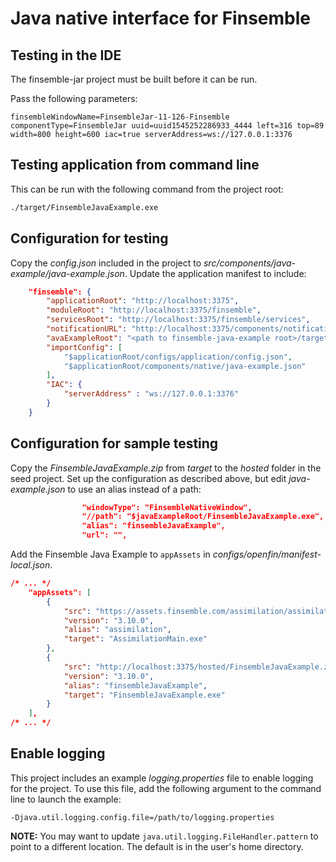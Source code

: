 # Java native interface for Finsemble

## Testing in the IDE

The finsemble-jar project must be built before it can be run. 

Pass the following parameters:
```
finsembleWindowName=FinsembleJar-11-126-Finsemble componentType=FinsembleJar uuid=uuid1545252286933_4444 left=316 top=89 width=800 height=600 iac=true serverAddress=ws://127.0.0.1:3376
```

## Testing application from command line

This can be run with the following command from the project root:
``` BASH
./target/FinsembleJavaExample.exe
```

## Configuration for testing 
Copy the _config.json_ included in the project to _src/components/java-example/java-example.json_. Update the application manifest to include:
``` JSON
    "finsemble": {
        "applicationRoot": "http://localhost:3375",
        "moduleRoot": "http://localhost:3375/finsemble",
        "servicesRoot": "http://localhost:3375/finsemble/services",
		"notificationURL": "http://localhost:3375/components/notification/notification.html",
		"avaExampleRoot": "<path to finsemble-java-example root>/target",
        "importConfig": [
			"$applicationRoot/configs/application/config.json",
            "$applicationRoot/components/native/java-example.json"
        ],
        "IAC": {
            "serverAddress" : "ws://127.0.0.1:3376"
        }
    }
```

## Configuration for sample testing

Copy the _FinsembleJavaExample.zip_ from _target_ to the _hosted_ folder in the seed project. Set up the configuration as described above, but edit _java-example.json_ to use an alias instead of a path:

``` json
                "windowType": "FinsembleNativeWindow",
                "//path": "$javaExampleRoot/FinsembleJavaExample.exe",
                "alias": "finsembleJavaExample",
                "url": "",
```

Add the Finsemble Java Example to `appAssets` in _configs/openfin/manifest-local.json_.

``` json
/* ... */
    "appAssets": [
        {
            "src": "https://assets.finsemble.com/assimilation/assimilation_3.10.0.1.zip",
            "version": "3.10.0",
            "alias": "assimilation",
            "target": "AssimilationMain.exe"
        },
        {
            "src": "http://localhost:3375/hosted/FinsembleJavaExample.zip",
            "version": "3.10.0",
            "alias": "finsembleJavaExample",
            "target": "FinsembleJavaExample.exe"
        }
    ],
/* ... */
```


## Enable logging
This project includes an example _logging.properties_ file to enable logging for the project. To use this file, add the following argument to the command line to launch the example:
```
-Djava.util.logging.config.file=/path/to/logging.properties
```

**NOTE:** You may want to update `java.util.logging.FileHandler.pattern` to point to a different location. The default is in the user's home directory.
